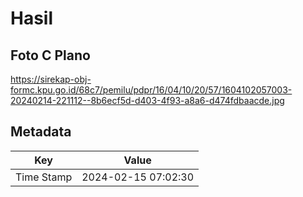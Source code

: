 # Hasil

## Foto C Plano

https://sirekap-obj-formc.kpu.go.id/68c7/pemilu/pdpr/16/04/10/20/57/1604102057003-20240214-221112--8b6ecf5d-d403-4f93-a8a6-d474fdbaacde.jpg


## Metadata

| Key        | Value               |
| ---------- | ------------------- |
| Time Stamp | 2024-02-15 07:02:30 |



